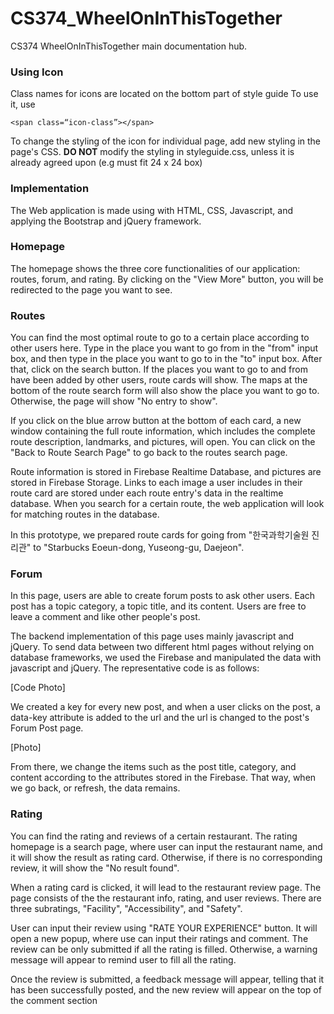 # CS374_WheelOnInThisTogether
CS374 WheelOnInThisTogether main documentation hub.

### Using Icon

Class names for icons are located on the bottom part of style guide
To use it, use 
```
<span class=“icon-class”></span>
```
To change the styling of the icon for individual page, add new styling in the page's CSS.
**DO NOT** modify the styling in styleguide.css, unless it is already agreed upon (e.g must fit 24 x 24 box)

### Implementation
The Web application is made using with HTML, CSS, Javascript, and applying the Bootstrap and jQuery framework.

### Homepage
The homepage shows the three core functionalities of our application: routes, forum, and rating. By clicking on the "View More" button, you will be redirected to the page you want to see.

### Routes
You can find the most optimal route to go to a certain place according to other users here. Type in the place you want to go from in the "from" input box, and then type in the place you want to go to in the "to" input box. After that, click on the search button. If the places you want to go to and from have been added by other users, route cards will show. The maps at the bottom of the route search form will also show the place you want to go to. Otherwise, the page will show "No entry to show".

If you click on the blue arrow button at the bottom of each card, a new window containing the full route information, which includes the complete route description, landmarks, and pictures, will open. You can click on the "Back to Route Search Page" to go back to the routes search page.

Route information is stored in Firebase Realtime Database, and pictures are stored in Firebase Storage. Links to each image a user includes in their route card are stored under each route entry's data in the realtime database. When you search for a certain route, the web application will look for matching routes in the database.

In this prototype, we prepared route cards for going from "한국과학기술원 진리관" to "Starbucks Eoeun-dong, Yuseong-gu, Daejeon".

### Forum
In this page, users are able to create forum posts to ask other users. Each post has a topic category, a topic title, and its content. Users are free to leave a comment and like other people's post. 

The backend implementation of this page uses mainly javascript and jQuery. To send data between two different html pages without relying on database frameworks, we used the Firebase and manipulated the data with javascript and jQuery. The representative code is as follows:

[Code Photo]

We created a key for every new post, and when a user clicks on the post, a data-key attribute is added to the url and the url is changed to the post's Forum Post page.

[Photo]

From there, we change the items such as the post title, category, and content according to the attributes stored in the Firebase. That way, when we go back, or refresh, the data remains.


### Rating

You can find the rating and reviews of a certain restaurant. The rating homepage is a search page, where user can input the restaurant name, and it will show the result as rating card. Otherwise, if there is no corresponding review, it will show the "No result found".

When a rating card is clicked, it will lead to the restaurant review page. The page consists of the the restaurant info, rating, and user reviews. There are three subratings, "Facility", "Accessibility", and "Safety". 

User can input their review using "RATE YOUR EXPERIENCE" button. It will open a new popup, where use can input their ratings and comment. The review can be only submitted if all the rating is filled. Otherwise, a warning message will appear to remind user to fill all the rating. 


Once the review is submitted, a feedback message will appear, telling that it has been successfully posted, and the new review will appear on the top of the comment section
